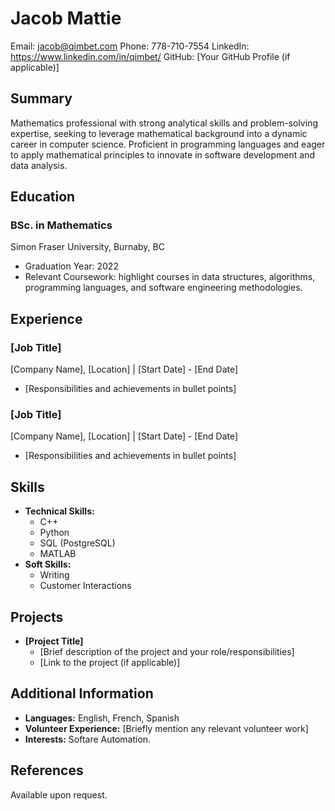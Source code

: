 # Jacob Mattie
Email: jacob@qimbet.com
Phone: 778-710-7554
LinkedIn: https://www.linkedin.com/in/qimbet/
GitHub: [Your GitHub Profile (if applicable)]

## Summary
Mathematics professional with strong analytical skills and problem-solving expertise, seeking to leverage mathematical background into a dynamic career in computer science. Proficient in programming languages and eager to apply mathematical principles to innovate in software development and data analysis.

## Education

### BSc. in Mathematics
Simon Fraser University, Burnaby, BC
- Graduation Year: 2022
- Relevant Coursework: highlight courses in data structures, algorithms, programming languages, and software engineering methodologies.

## Experience

### [Job Title]
[Company Name], [Location] | [Start Date] - [End Date]
- [Responsibilities and achievements in bullet points]

### [Job Title]
[Company Name], [Location] | [Start Date] - [End Date]
- [Responsibilities and achievements in bullet points]

## Skills

- **Technical Skills:**
  - C++
  - Python
  - SQL (PostgreSQL)
  - MATLAB
- **Soft Skills:**
  - Writing
  - Customer Interactions

## Projects

- **[Project Title]**
  - [Brief description of the project and your role/responsibilities]
  - [Link to the project (if applicable)]

## Additional Information

- **Languages:** English, French, Spanish
- **Volunteer Experience:** [Briefly mention any relevant volunteer work]
- **Interests:** Softare Automation. 

## References
Available upon request.
